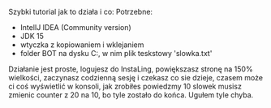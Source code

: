 Szybki tutorial jak to działa i co:
Potrzebne:
   - IntelIJ IDEA (Community version)
   - JDK 15
   - wtyczka z kopiowaniem i wklejaniem
   - folder BOT na dysku C:, w nim plik teskstowy 'slowka.txt'

Działanie jest proste, logujesz do InstaLing, powiększasz stronę na 150% wielkości, zaczynasz codzienną sesję i czekasz co sie dzieje, czasem może ci coś wyświetlić w konsoli, jak zrobiłes powiedzmy 10 slowek musisz zmienic counter z 20 na 10, bo tyle zostało do końca.
Ugułem tyle chyba.

